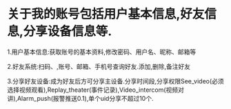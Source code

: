 # 关于我的账号包括用户基本信息,好友信息,分享设备信息等.

1.用户基本信息:获取账号的基本资料,修改密码、用户名、昵称、邮箱等

2.好友系统:扫码、,账号、邮箱、手机号查询好友.添加,删除,备注好友

3.分享好友设备:成为好友后方可分享主设备.分享时间段,分享权限See\_video\(必须选择视频观看\),Replay\_theater\(事件记录\),Video\_intercom\(视频对讲\),Alarm\_push\(报警推送0.1\),单个uid分享不超过10个.


